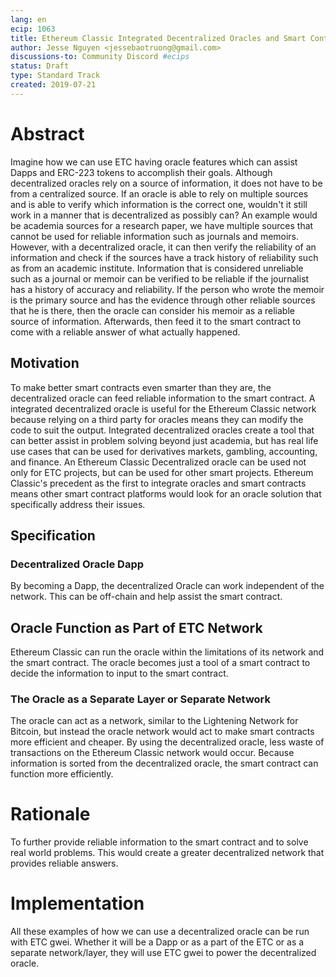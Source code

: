 ```yaml
---
lang: en
ecip: 1063
title: Ethereum Classic Integrated Decentralized Oracles and Smart Contracts
author: Jesse Nguyen <jessebaotruong@gmail.com>
discussions-to: Community Discord #ecips
status: Draft
type: Standard Track
created: 2019-07-21
---
```

 # Abstract
Imagine how we can use ETC having oracle features which can assist Dapps and ERC-223 tokens to accomplish their goals.
Although decentralized oracles rely on a source of information, it does not have to be from a centralized source.
If an oracle is able to rely on multiple sources and is able to verify which information is the correct one, wouldn't it still work in a manner that is decentralized as possibly can?
An example would be academia sources for a research paper, we have multiple sources that cannot be used for reliable information such as journals and memoirs.
However, with a decentralized oracle, it can then verify the reliability of an information and check if the sources have a track history of reliability such as from an academic institute.
Information that is considered unreliable such as a  journal or memoir can be verified to be reliable if the journalist has a history of accuracy and reliability.
If the person who wrote the memoir is the primary source and has the evidence through other reliable sources that he is there, then the oracle can consider his memoir as a reliable source of information.
Afterwards, then feed it to the smart contract to come with a reliable answer of what actually happened.
  ## Motivation
To make better smart contracts even smarter than they are, the decentralized oracle can feed reliable information to the smart contract.
A integrated decentralized oracle is useful for the Ethereum Classic network because relying on a third party for oracles means they can modify the code to suit the output.
Integrated decentralized oracles create a tool that can better assist in problem solving beyond just academia, but has real life use cases that can be used for derivatives markets, gambling, accounting, and finance.
An Ethereum Classic Decentralized oracle can be used not only for ETC projects, but can be used for other smart projects.
Ethereum Classic's precedent as the first to integrate oracles and smart contracts means other smart contract platforms would look for an oracle solution that specifically address their issues.
  ## Specification
   ### Decentralized Oracle Dapp
By becoming a Dapp, the decentralized Oracle can work independent of the network.
This can be off-chain and help assist the smart contract.
 ## Oracle Function as Part of ETC Network
Ethereum Classic can run the oracle within the limitations of its network and the smart contract.
The oracle becomes just a tool of a smart contract to decide the information to input to the smart contract.
   ### The Oracle as a Separate Layer or Separate Network
The oracle can act as a network, similar to the Lightening Network for Bitcoin, but instead the oracle network would act to make smart contracts more efficient and cheaper.
By using the decentralized oracle, less waste of transactions on the Ethereum Classic network would occur.
Because information is sorted from the decentralized oracle, the smart contract can function more efficiently.
 # Rationale
To further provide reliable information to the smart contract and to solve real world problems.
This would create a greater decentralized network that provides reliable answers.
 # Implementation
All these examples of how we can use a decentralized oracle can be run with ETC gwei.
Whether it will be a Dapp or as a part of the ETC or as a separate network/layer, they will use ETC gwei to power the decentralized oracle.
